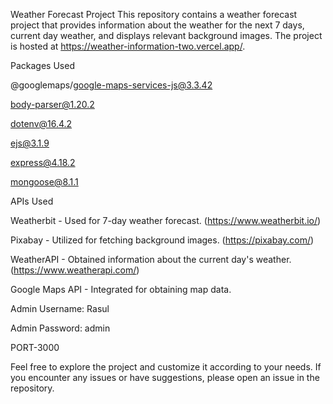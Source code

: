 Weather Forecast Project
This repository contains a weather forecast project that provides information about the weather for the next 7 days, current day weather, and displays relevant background images. The project is hosted at https://weather-information-two.vercel.app/.


Packages Used

@googlemaps/google-maps-services-js@3.3.42

body-parser@1.20.2

dotenv@16.4.2

ejs@3.1.9

express@4.18.2

mongoose@8.1.1


APIs Used

Weatherbit - Used for 7-day weather forecast. (https://www.weatherbit.io/)

Pixabay - Utilized for fetching background images. (https://pixabay.com/)

WeatherAPI - Obtained information about the current day's weather. (https://www.weatherapi.com/)

Google Maps API - Integrated for obtaining map data.

Admin Username: Rasul

Admin Password: admin

PORT-3000

Feel free to explore the project and customize it according to your needs. If you encounter any issues or have suggestions, please open an issue in the repository.
